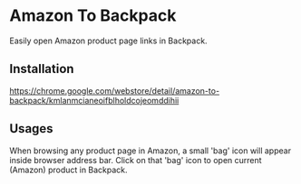 # Amazon To Backpack
Easily open Amazon product page links in Backpack.

## Installation
https://chrome.google.com/webstore/detail/amazon-to-backpack/kmlanmcianeoifblholdcojeomddihii

## Usages
When browsing any product page in Amazon, a small 'bag' icon will appear inside browser address bar. Click on that 'bag' icon to open current (Amazon) product in Backpack.
